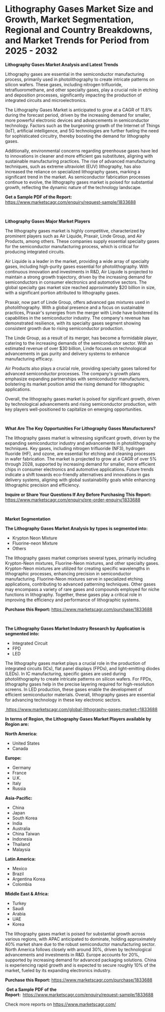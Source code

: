 <p><h1>Lithography Gases Market Size and Growth, Market Segmentation, Regional and Country Breakdowns, and Market Trends for Period from 2025 -  2032</h1></p><p><strong>Lithography Gases Market Analysis and Latest Trends</strong></p>
<p><p>Lithography gases are essential in the semiconductor manufacturing process, primarily used in photolithography to create intricate patterns on silicon wafers. These gases, including nitrogen trifluoride, tetrafluoromethane, and other specialty gases, play a crucial role in etching and deposition processes, significantly impacting the production of integrated circuits and microelectronics.</p><p>The Lithography Gases Market is anticipated to grow at a CAGR of 11.8% during the forecast period, driven by the increasing demand for smaller, more powerful electronic devices and advancements in semiconductor technology. Factors such as the burgeoning growth of the Internet of Things (IoT), artificial intelligence, and 5G technologies are further fueling the need for sophisticated circuitry, thereby boosting the demand for lithography gases.</p><p>Additionally, environmental concerns regarding greenhouse gases have led to innovations in cleaner and more efficient gas substitutes, aligning with sustainable manufacturing practices. The rise of advanced manufacturing techniques, such as extreme ultraviolet (EUV) lithography, has also increased the reliance on specialized lithography gases, marking a significant trend in the market. As semiconductor fabrication processes continue to evolve, the lithography gases market is poised for substantial growth, reflecting the dynamic nature of the technology landscape.</p></p>
<p><strong>Get a Sample PDF of the Report:&nbsp;</strong> <a href="https://www.marketscagr.com/enquiry/request-sample/1833688?utm_campaign=1895&utm_medium=2&utm_source=Github&utm_content=ia&utm_term=01012025&utm_id=lithography-gases">https://www.marketscagr.com/enquiry/request-sample/1833688</a></p>
<p>&nbsp;</p>
<p><strong>Lithography Gases Major Market Players</strong></p>
<p><p>The lithography gases market is highly competitive, characterized by prominent players such as Air Liquide, Praxair, Linde Group, and Air Products, among others. These companies supply essential specialty gases for the semiconductor manufacturing process, which is critical for producing integrated circuits.</p><p>Air Liquide is a leader in the market, providing a wide array of specialty gases, including high-purity gases essential for photolithography. With continuous innovation and investments in R&D, Air Liquide is projected to maintain a strong growth trajectory, driven by the increasing demand for semiconductors in consumer electronics and automotive sectors. The global specialty gas market size reached approximately $20 billion in size, with a significant portion attributed to lithography gases.</p><p>Praxair, now part of Linde Group, offers advanced gas mixtures used in photolithography. With a global presence and a focus on sustainable practices, Praxair's synergies from the merger with Linde have bolstered its capabilities in the semiconductor industry. The company's revenue has demonstrated resilience, with its specialty gases segment showing consistent growth due to rising semiconductor production.</p><p>The Linde Group, as a result of its merger, has become a formidable player, catering to the increasing demands of the semiconductor sector. With an estimated revenue of over $30 billion, Linde focuses on technological advancements in gas purity and delivery systems to enhance manufacturing efficacy.</p><p>Air Products also plays a crucial role, providing specialty gases tailored for advanced semiconductor processes. The company's growth plans emphasize expanding partnerships with semiconductor manufacturers, bolstering its market position amid the rising demand for lithographic applications.</p><p>Overall, the lithography gases market is poised for significant growth, driven by technological advancements and rising semiconductor production, with key players well-positioned to capitalize on emerging opportunities.</p></p>
<p>&nbsp;</p>
<p><strong>What Are The Key Opportunities For Lithography Gases Manufacturers?</strong></p>
<p><p>The lithography gases market is witnessing significant growth, driven by the expanding semiconductor industry and advancements in photolithography techniques. Key gases, including nitrogen trifluoride (NF3), hydrogen fluoride (HF), and ozone, are essential for etching and cleaning processes in wafer fabrication. The market is projected to grow at a CAGR of over 5% through 2028, supported by increasing demand for smaller, more efficient chips in consumer electronics and automotive applications. Future trends indicate a shift towards eco-friendly alternatives and innovations in gas delivery systems, aligning with global sustainability goals while enhancing lithographic precision and efficiency.</p></p>
<p><strong>Inquire or Share Your Questions If Any Before Purchasing This Report:</strong> <a href="https://www.marketscagr.com/enquiry/pre-order-enquiry/1833688?utm_campaign=1895&utm_medium=2&utm_source=Github&utm_content=ia&utm_term=01012025&utm_id=lithography-gases">https://www.marketscagr.com/enquiry/pre-order-enquiry/1833688</a></p>
<p>&nbsp;</p>
<p><strong>Market Segmentation</strong></p>
<p><strong>The Lithography Gases Market Analysis by types is segmented into:</strong></p>
<p><ul><li>Krypton Neon Mixture</li><li>Fluorine-neon Mixture</li><li>Others</li></ul></p>
<p><p>The lithography gases market comprises several types, primarily including Krypton-Neon mixtures, Fluorine-Neon mixtures, and other specialty gases. Krypton-Neon mixtures are utilized for creating specific wavelengths in lithographic processes, enhancing precision in semiconductor manufacturing. Fluorine-Neon mixtures serve in specialized etching applications, contributing to advanced patterning techniques. Other gases may encompass a variety of rare gases and compounds employed for niche functions in lithography. Together, these gases play a critical role in improving the efficiency and performance of lithographic systems.</p></p>
<p><strong>Purchase this Report:&nbsp;</strong><a href="https://www.marketscagr.com/purchase/1833688?utm_campaign=1895&utm_medium=2&utm_source=Github&utm_content=ia&utm_term=01012025&utm_id=lithography-gases">https://www.marketscagr.com/purchase/1833688</a></p>
<p>&nbsp;</p>
<p><strong>The Lithography Gases Market Industry Research by Application is segmented into:</strong></p>
<p><ul><li>Integrated Circuit</li><li>FPD</li><li>LED</li></ul></p>
<p><p>The lithography gases market plays a crucial role in the production of integrated circuits (ICs), flat panel displays (FPDs), and light-emitting diodes (LEDs). In IC manufacturing, specific gases are used during photolithography to create intricate patterns on silicon wafers. For FPDs, lithography gases help in the precise layering required for high-resolution screens. In LED production, these gases enable the development of efficient semiconductor materials. Overall, lithography gases are essential for advancing technology in these key electronic sectors.</p></p>
<p><a href="https://www.marketscagr.com/global-lithography-gases-market-r1833688?utm_campaign=1895&utm_medium=2&utm_source=Github&utm_content=ia&utm_term=01012025&utm_id=lithography-gases">&nbsp;https://www.marketscagr.com/global-lithography-gases-market-r1833688</a></p>
<p><strong>In terms of Region, the Lithography Gases Market Players available by Region are:</strong></p>
<p>
    <p> <strong> North America: </strong>
        <ul>
            <li>United States</li>
            <li>Canada</li>
        </ul>
        </p> 
    <p> <strong> Europe: </strong>
        <ul>
            <li>Germany</li>
            <li>France</li>
            <li>U.K.</li>
            <li>Italy</li>
            <li>Russia</li>
        </ul>
        </p> 
    <p> <strong> Asia-Pacific: </strong>
        <ul>
            <li>China</li>
            <li>Japan</li>
            <li>South Korea</li>
            <li>India</li>
            <li>Australia</li>
            <li>China Taiwan</li>
            <li>Indonesia</li>
            <li>Thailand</li>
            <li>Malaysia</li>
        </ul>
        </p> 
    <p> <strong> Latin America: </strong>
        <ul>
            <li>Mexico</li>
            <li>Brazil</li>
            <li>Argentina Korea</li>
            <li>Colombia</li>
        </ul>
        </p> 
    <p> <strong> Middle East & Africa: </strong>
        <ul>
            <li>Turkey</li>
            <li>Saudi</li>
            <li>Arabia</li>
            <li>UAE</li>
            <li>Korea</li>
        </ul>
    </p>
    </p>
<p><p>The lithography gases market is poised for substantial growth across various regions, with APAC anticipated to dominate, holding approximately 40% market share due to the robust semiconductor manufacturing sector. North America follows closely with around 30%, driven by technological advancements and investments in R&D. Europe accounts for 20%, supported by increasing demand for advanced packaging solutions. China is experiencing rapid growth and is expected to secure roughly 10% of the market, fueled by its expanding electronics industry.</p></p>
<p><strong>Purchase this Report: </strong><a href="https://www.marketscagr.com/purchase/1833688?utm_campaign=1895&utm_medium=2&utm_source=Github&utm_content=ia&utm_term=01012025&utm_id=lithography-gases">https://www.marketscagr.com/purchase/1833688</a></p>
<p>&nbsp;<strong>Get a Sample PDF of the Report:&nbsp;&nbsp;</strong><a href="https://www.marketscagr.com/enquiry/request-sample/1833688?utm_campaign=1895&utm_medium=2&utm_source=Github&utm_content=ia&utm_term=01012025&utm_id=lithography-gases">https://www.marketscagr.com/enquiry/request-sample/1833688</a></p>
<p><strong></strong></p>
<p>Check more reports on <a href="https://www.marketscagr.com/?utm_campaign=1895&utm_medium=2&utm_source=Github&utm_content=ia&utm_term=01012025&utm_id=lithography-gases">https://www.marketscagr.com/</a></p>